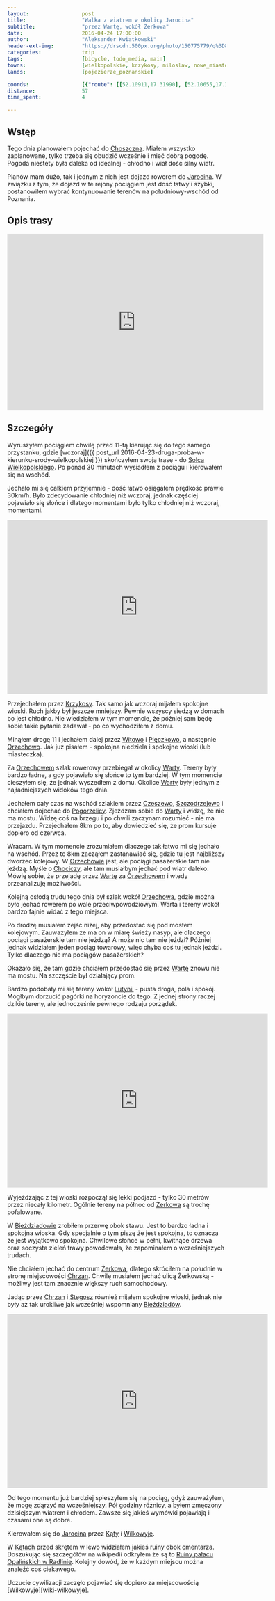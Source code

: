 ```yaml
---
layout:                 post
title:                  "Walka z wiatrem w okolicy Jarocina"
subtitle:               "przez Wartę, wokół Żerkowa"
date:                   2016-04-24 17:00:00
author:                 "Aleksander Kwiatkowski"
header-ext-img:         "https://drscdn.500px.org/photo/150775779/q%3D80_m%3D2000/a3ab571b89f7c52829e5f2ca21fd7b96"
categories:             trip
tags:                   [bicycle, todo_media, main]
towns:                  [wielkopolskie, krzykosy, miloslaw, nowe_miasto_nad_warta, zerkow, jarocin]
lands:                  [pojezierze_poznanskie]

coords:                 [{"route": [[52.10911,17.31990], [52.10655,17.32874], [52.10442,17.36170], [52.11823,17.39852], [52.11820,17.39899], [52.12031,17.45169], [52.12410,17.45581], [52.12726,17.48023], [52.13151,17.47997], [52.13303,17.49049], [52.14718,17.50946], [52.14726,17.55997], [52.14691,17.57696], [52.14420,17.58825], [52.15155,17.57683], [52.14718,17.55962], [52.14710,17.50946], [52.13303,17.49049], [52.11043,17.48366], [52.10826,17.47594], [52.10434,17.47581], [52.10223,17.48014], [52.10320,17.48899], [52.09369,17.52091], [52.08934,17.52117], [52.08615,17.52860], [52.07119,17.52139], [52.07196,17.51031], [52.06929,17.50761], [52.06241,17.51216], [52.05747,17.50534], [52.03781,17.52727], [52.02741,17.50843], [52.02080,17.51465], [52.00826,17.53988], [52.00834,17.54340], [52.00081,17.53941], [51.97599,17.51113], [51.97118,17.50083], [51.96996,17.50096], [51.97004,17.49469]], "type": "bicycle"}]
distance:               57
time_spent:             4

---
```


[wiki-choszczno]:        https://pl.wikipedia.org/wiki/Choszczno
[wiki-jarocin]:          https://pl.wikipedia.org/wiki/Jarocin
[wiki-krzykosy]:         https://pl.wikipedia.org/wiki/Krzykosy_(powiat_%C5%9Bredzki)
[wiki-witowo]:           https://pl.wikipedia.org/wiki/Witowo_(powiat_%C5%9Bredzki)
[wiki-pieczkowo]:        https://pl.wikipedia.org/wiki/Pi%C4%99czkowo
[wiki-orzechowo]:        https://pl.wikipedia.org/wiki/Orzechowo
[wiki-warta]:            https://pl.wikipedia.org/wiki/Warta
[wiki-czeszewo]:         https://pl.wikipedia.org/wiki/Czeszewo_(powiat_wrzesi%C5%84ski)
[wiki-szczodrzejewo]:    https://pl.wikipedia.org/wiki/Szczodrzejewo
[wiki-pogorzelica]:      https://pl.wikipedia.org/wiki/Pogorzelica_(wojew%C3%B3dztwo_wielkopolskie)
[wiki-chocicza]:         https://pl.wikipedia.org/wiki/Chocicza_(gmina_Nowe_Miasto_nad_Wart%C4%85)
[wiki-lutynia]:          https://pl.wikipedia.org/wiki/Lutynia_(gmina_Nowe_Miasto_nad_Wart%C4%85)
[wiki-zerkow]:           https://pl.wikipedia.org/wiki/%C5%BBerk%C3%B3w
[wiki-biezdziadow]:      https://pl.wikipedia.org/wiki/Bie%C5%BAdziad%C3%B3w
[wiki-chrzan]:           https://pl.wikipedia.org/wiki/Chrzan_(wojew%C3%B3dztwo_wielkopolskie)
[wiki-katy]:             https://pl.wikipedia.org/wiki/K%C4%85ty_(powiat_jaroci%C5%84ski)
[wiki-wilkowyja]:        https://pl.wikipedia.org/wiki/Wilkowyja_(powiat_jaroci%C5%84ski)
[wiki-solec]:            https://pl.wikipedia.org/wiki/Solec_Wielkopolski
[wiki-ruiny-radlin]:     https://pl.wikipedia.org/wiki/Ruiny_pa%C5%82acu_Opali%C5%84skich_w_Radlinie
[wiki-stegosz]:          https://pl.wikipedia.org/wiki/St%C4%99gosz

Wstęp
-----

Tego dnia planowałem pojechać do [Choszczna][wiki-choszczno]. Miałem wszystko zaplanowane, tylko
trzeba się obudzić wcześnie i mieć dobrą pogodę. Pogoda niestety była daleka od idealnej - chłodno
i wiał dość silny wiatr.

Planów mam dużo, tak i jednym z nich jest dojazd rowerem do [Jarocina][wiki-jarocin]. W związku z tym,
że dojazd w te rejony pociągiem jest dość łatwy i szybki, postanowiłem wybrać kontynuowanie terenów
na południowy-wschód od Poznania.

Opis trasy
----------

<iframe height='405' width='590' frameborder='0' allowtransparency='true' scrolling='no' src='https://www.strava.com/activities/555486685/embed/828b63c3a6f3a577dedac8bb3826833f2bc9834f'></iframe>

Szczegóły
---------

Wyruszyłem pociągiem chwilę przed 11-tą kierując się do tego samego przystanku, gdzie
[wczoraj]({{ post_url 2016-04-23-druga-proba-w-kierunku-srody-wielkopolskiej }})
skończyłem swoją trasę - do [Solca Wielkopolskiego][wiki-solec].
Po ponad 30 minutach wysiadłem z pociągu i kierowałem się
na wschód.

Jechało mi się całkiem przyjemnie - dość łatwo osiągałem prędkość prawie 30km/h.
Było zdecydowanie chłodniej niż wczoraj, jednak częściej pojawiało się słońce i dlatego
momentami było tylko chłodniej niż wczoraj, momentami.

<div class="vimeo"><iframe src='http://player.vimeo.com/video/164115986' width="600" height="400" frameborder="0" webkitAllowFullScreen mozallowfullscreen allowFullScreen> </iframe></div>

Przejechałem przez [Krzykosy][wiki-krzykosy]. Tak samo jak wczoraj mijałem spokojne
wioski. Ruch jakby był jeszcze mniejszy. Pewnie wszyscy siedzą w domach bo jest chłodno.
Nie wiedziałem w tym momencie, że później sam będę sobie takie pytanie zadawał -
po co wychodziłem z domu.

Minąłem drogę 11 i jechałem dalej przez [Witowo][wiki-witowo] i [Pięczkowo][wiki-pieczkowo],
a następnie [Orzechowo][wiki-orzechowo]. Jak już pisałem - spokojna niedziela i spokojne wioski
(lub miasteczka).

Za [Orzechowem][wiki-orzechowo] szlak rowerowy przebiegał w okolicy [Warty][wiki-warta].
Tereny były bardzo ładne, a gdy pojawiało się słońce to tym bardziej. W tym momencie
cieszyłem się, że jednak wyszedłem z domu. Okolice [Warty][wiki-warta] były jednym
z najładniejszych widoków tego dnia.

Jechałem cały czas na wschód szlakiem przez [Czeszewo][wiki-czeszewo],
[Szczodrzejewo][wiki-szczodrzejewo] i chciałem dojechać do [Pogorzelicy][wiki-pogorzelica].
Zjeżdzam sobie do [Warty][wiki-warta] i widzę, że nie ma mostu. Widzę coś na brzegu
i po chwili zaczynam rozumieć - nie ma przejazdu. Przejechałem 8km po to, aby dowiedzieć się,
że prom kursuje dopiero od czerwca.

Wracam. W tym momencie zrozumiałem dlaczego tak łatwo mi się jechało na wschód.
Przez te 8km zacząłem zastanawiać się, gdzie tu jest najbliższy dworzec kolejowy.
W [Orzechowie][wiki-orzechowo] jest, ale pociągi pasażerskie tam nie jeźdzą. Myśle o
[Chociczy][wiki-chocicza], ale tam musiałbym jechać pod wiatr daleko. Mówię sobie,
że przejadę przez [Wartę][wiki-warta] za [Orzechowem][wiki-orzechowo] i wtedy
przeanalizuję możliwości.

Kolejną osłodą trudu tego dnia był szlak wokół [Orzechowa][wiki-orzechowo], gdzie
można było jechać rowerem po wale przeciwpowodziowym. Warta i tereny wokół
bardzo fajnie widać z tego miejsca.

Po drodzę musiałem zejść niżej, aby przedostać się pod mostem kolejowym.
Zauważyłem że ma on w miarę świeży nasyp, ale dlaczego pociągi pasażerskie tam
nie jeżdzą? A może nic tam nie jeździ? Później jednak widziałem jeden pociąg
towarowy, więc chyba coś tu jednak jeździ. Tylko dlaczego nie ma pociągów
pasażerskich?

Okazało się, że tam gdzie chciałem przedostać się przez [Wartę][wiki-warta]
znowu nie ma mostu. Na szczęście był działający prom.

Bardzo podobały mi się tereny wokół [Lutynii][wiki-lutynia] - pusta droga,
pola i spokój. Mógłbym dorzucić pagórki na horyzoncie do tego. Z jednej strony
raczej dzikie tereny, ale jednocześnie pewnego rodzaju porządek.

<div class="vimeo"><iframe src='http://player.vimeo.com/video/164151503' width="600" height="400" frameborder="0" webkitAllowFullScreen mozallowfullscreen allowFullScreen> </iframe></div>

Wyjeżdzając z tej wioski rozpoczął się lekki podjazd - tylko 30 metrów przez niecały kilometr.
Ogólnie tereny na północ od [Żerkowa][wiki-zerkow] są trochę pofalowane.

W [Bieździadowie][wiki-biezdziadow] zrobiłem przerwę obok stawu. Jest to bardzo
ładna i spokojna wioska. Gdy specjalnie o tym piszę że jest spokojna, to
oznacza że jest wyjątkowo spokojna. Chwilowe słońce w pełni, kwitnące drzewa oraz
soczysta zieleń trawy powodowała, że zapominałem o wcześniejszych trudach.

Nie chciałem jechać do centrum [Żerkowa][wiki-zerkow], dlatego skróciłem na południe
w stronę miejscowości [Chrzan][wiki-chrzan]. Chwilę musiałem jechać ulicą
Żerkowską - możliwy jest tam znacznie większy ruch samochodowy.

Jadąc przez [Chrzan][wiki-chrzan] i [Stęgosz][wiki-stegosz] również mijałem
spokojne wioski, jednak nie były aż tak urokliwe jak wcześniej wspomniany
[Bieździadów][wiki-biezdziadow].

<div class="vimeo"><iframe src='http://player.vimeo.com/video/164216565' width="600" height="400" frameborder="0" webkitAllowFullScreen mozallowfullscreen allowFullScreen> </iframe></div>

Od tego momentu już bardziej spieszyłem się na pociąg, gdyż zauważyłem, że mogę zdąrzyć na
wcześniejszy. Pół godziny różnicy, a byłem zmęczony dzisiejszym wiatrem i chłodem.
Zawsze się jakieś wymówki pojawiają i czasami one są dobre.

Kierowałem się do [Jarocina][wiki-jarocin] przez [Kąty][wiki-katy] i
[Wilkowyje][wiki-wilkowyja].

W [Kątach][wiki-katy] przed skrętem w lewo widziałem jakieś ruiny obok cmentarza.
Doszukując się szczegółów na wikipedii odkryłem że są to
[Ruiny pałacu Opalińskich w Radlinie][wiki-ruiny-radlin]. Kolejny dowód, że
w każdym miejscu można znaleźć coś ciekawego.

Uczucie cywilizacji zaczęło pojawiać się dopiero za miejscowością
[Wilkowyje][wiki-wilkowyje].
